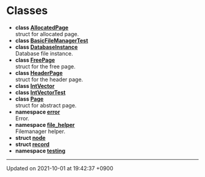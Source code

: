 

# Classes




* **class [AllocatedPage](/Classes/AllocatedPage)** <br>struct for allocated page. 
* **class [BasicFileManagerTest](/Classes/BasicFileManagerTest)** 
* **class [DatabaseInstance](/Classes/DatabaseInstance)** <br>Database file instance. 
* **class [FreePage](/Classes/FreePage)** <br>struct for the free page. 
* **class [HeaderPage](/Classes/HeaderPage)** <br>struct for the header page. 
* **class [IntVector](/Classes/IntVector)** 
* **class [IntVectorTest](/Classes/IntVectorTest)** 
* **class [Page](/Classes/Page)** <br>struct for abstract page. 
* **namespace [error](/Namespaces/error)** <br>Error. 
* **namespace [file_helper](/Namespaces/file_helper)** <br>Filemanager helper. 
* **struct [node](/Classes/node)** 
* **struct [record](/Classes/record)** 
* **namespace [testing](/Namespaces/testing)** 



-------------------------------

Updated on 2021-10-01 at 19:42:37 +0900
